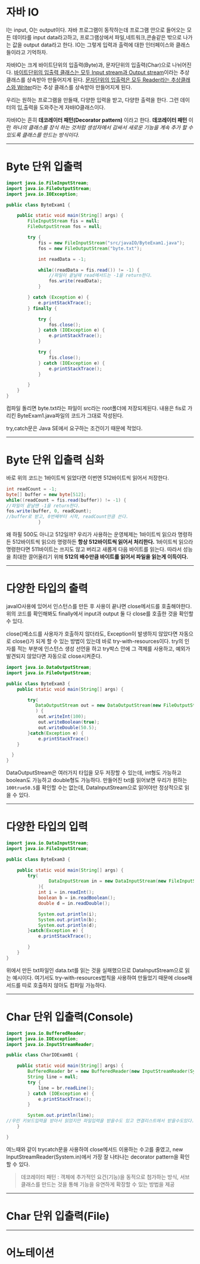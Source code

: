 # 자바 IO

I는 input, O는 output이다. 자바 프로그램이 동작하는데 프로그램 안으로 들어오는 모든 데이타를 input data라고하고, 프로그램상에서 파일,네트워크,콘솔같은 밖으로 나가는 값을 output data라고 한다. IO는 그렇게 입력과 출력에 대한 인터페이스와 클래스들이라고 기억하자.

자바IO는 크게 바이트단위의 입출력(Byte)과, 문자단위의 입출력(Char)으로 나뉘어진다. <u>바이트단위의 입출력 클래스는 모두 Input stream과 Output stream</u>이라는 추상클래스를 상속받아 만들어지게 된다. <u>문자단위의 입출력은 모두 Reader라는 추상클래스와 Writer</u>라는 추상 클래스를 상속받아 만들어지게 된다.

우리는 원하는 프로그램을 만들때, 다양한 입력을 받고, 다양한 출력을 한다. 그런 데이터의 입,출력을 도와주는게 자바IO클래스이다.

자바IO는 흔히 **데코레이터 패턴(Decorator pattern)** 이라고 한다. **데코레이터 패턴** 이란 *하나의 클래스를 장식 하는 것처럼 생성자에서 감싸서 새로운 기능을 계속 추가 할 수 있도록 클래스를 만드는 방식이다.*

- - -

# Byte 단위 입출력
```java
import java.io.FileInputStream;
import java.io.FileOutputStream;
import java.io.IOException;

public class ByteExam1 {

	public static void main(String[] args) {
		FileInputStream fis = null;
		FileOutputStream fos = null;

		try {
			fis = new FileInputStream("src/javaIO/ByteExam1.java");
			fos = new FileOutputStream("byte.txt");

			int readData = -1;

			while((readData = fis.read()) != -1) {
				//파일이 끝날때 read메서드는 -1을 return한다.
				fos.write(readData);
			}

		} catch (Exception e) {
			e.printStackTrace();
		} finally {

			try {
				fos.close();
			} catch (IOException e) {
				e.printStackTrace();
			}

			try {
				fis.close();
			} catch (IOException e) {
				e.printStackTrace();
			}

		}
	}
}
```

컴파일 돌리면 byte.txt라는 파일이 src라는 root폴더에 저장되게된다. 내용은 fis로 가리킨 ByteExam1.java파일의 코드가 그대로 작성된다.

try,catch문은 Java SE에서 요구하는 조건이기 때문에 적었다.

- - -

# Byte 단위 입출력 심화

바로 위의 코드는 1바이트씩 읽었다면 이번엔 512바이트씩 읽어서 저장한다.

```java
int readCount = -1;
byte[] buffer = new byte[512];
while((readCount = fis.read(buffer)) != -1) {
//파일이 끝날땐 -1을 return한다.
fos.write(buffer, 0, readCount);
//buffer로 받고, 0번째부터 시작, readCount만큼 쓴다.
			}
```

왜 하필 500도 아니고 512일까? 우리가 사용하는 운영체제는 1바이트씩 읽으라 명령하든 512바이트씩 읽으라 명령하든 **항상 512바이트씩 읽어서 처리한다.** 1바이트씩 읽으라 명령한다면 511바이트는 쓰지도 않고 버리고 새롭게 다음 바이트를 읽는다. 따라서 성능을 최대한 끌어올리기 위해 **512의 배수만큼 바이트를 읽어서 파일을 읽는게 이득이다.**

- - -

# 다양한 타입의 출력

javaIO사용에 있어서 인스턴스를 만든 후 사용이 끝나면 close메서드를 호출해야한다. 위의 코드를 확인해봐도 finally에서 input과 output 둘 다 close를 호출한 것을 확인할 수 있다.

close()메소드를 사용자가 호출하지 않더라도, Exception이 발생하지 않았다면 자동으로 close()가 되게 할 수 있는 방법이 있는데 바로 try-with-resources이다. try의 인자를 적는 부분에 인스턴스 생성 선언을 하고 try박스 안에 그 객체를 사용하고, 예외가 발견되지 않았다면 자동으로 close시켜준다.

```java
import java.io.DataOutputStream;
import java.io.FileOutputStream;

public class ByteExam3 {
	public static void main(String[] args) {

		try(
           DataOutputStream out = new DataOutputStream(new FileOutputStream("data.txt"));
           ) {
			out.writeInt(100);
			out.writeBoolean(true);
			out.writeDouble(50.5);
		}catch(Exception e) {
			e.printStackTrace()
    }

  }
}
```

DataOutputStream은 여러가지 타입을 모두 저장할 수 있는데, int형도 가능하고 boolean도 가능하고 double형도 가능하다. 만들어진 txt를 읽어보면 우리가 원하는 ```100true50.5```를 확인할 수는 없는데, DataInputStream으로 읽어야만 정상적으로 읽을 수 있다.

- - -

# 다양한 타입의 입력

```java
import java.io.DataInputStream;
import java.io.FileInputStream;

public class ByteExam3 {

	public static void main(String[] args) {
		try(
				DataInputStream in = new DataInputStream(new FileInputStream("data.txt"));
			){
			int i = in.readInt();
			boolean b = in.readBoolean();
			double d = in.readDouble();

			System.out.println(i);
			System.out.println(b);
			System.out.println(d);
		}catch(Exception e) {
			e.printStackTrace();

		}
	}
}
```
위에서 만든 txt파일인 data.txt를 읽는 것을 실패했으므로 DataInputStream으로 읽는 예시이다. 여기서도 try-with-resources법칙을 사용하여 만들었기 때문에 close매서드를 따로 호출하지 않아도 컴파일 가능하다.

- - -

# Char 단위 입출력(Console)
```java
import java.io.BufferedReader;
import java.io.IOException;
import java.io.InputStreamReader;

public class CharIOExam01 {

	public static void main(String[] args) {
		BufferedReader br = new BufferedReader(new InputStreamReader(System.in));
		String line = null;
		try {
			line = br.readLine();
		} catch (IOException e) {
			e.printStackTrace();
		}

		System.out.println(line);
//우린 키보드입력을 받아서 읽었지만 파일입력을 받을수도 있고 연결리스트에서 받을수도있다.
	}

}
```
여느때와 같이 trycatch문을 사용하여 close메서드 이용하는 수고를 줄였고, new InputStreamReader(System.in)에서 가장 잘 나타나는 decorator pattern을 확인할 수 있다.
>데코레이터 패턴 : 객체에 추가적인 요건(기능)을 동적으로 첨가하는 방식, 서브클래스를 만드는 것을 통해 기능을 유연하게 확장할 수 있는 방법을 제공

- - -

# Char 단위 입출력(File)

- - -

# 어노테이션
